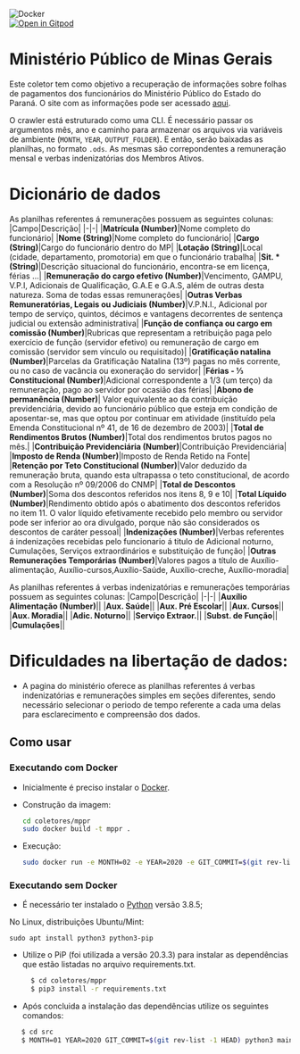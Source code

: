 
![Docker](https://github.com/dadosjusbr/coletor-mppr/actions/workflows/docker-publish.yml/badge.svg)    
[![Open in Gitpod](https://gitpod.io/button/open-in-gitpod.svg)](https://gitpod.io/#https://github.com/dadosjusbr/coletor-mppr)

# Ministério Público de Minas Gerais

Este coletor tem como objetivo a recuperação de informações sobre folhas de pagamentos dos funcionários do Ministério Público do Estado do Paraná. O site com as informações pode ser acessado [aqui](http://www2.mppr.mp.br/sis/ext/mem/indfolha.html).

O crawler está estruturado como uma CLI. É necessário passar os argumentos mês, ano e caminho para armazenar os arquivos via variáveis de ambiente (`MONTH`, `YEAR`, `OUTPUT_FOLDER`). E então, serão baixadas as planilhas, no formato `.ods`. As mesmas são correpondentes a remuneração mensal e verbas indenizatórias dos Membros Ativos.

# Dicionário de dados
As planilhas referentes á remunerações possuem as seguintes colunas:
|Campo|Descrição|
|-|-|
|**Matrícula (Number)**|Nome completo do funcionário|
|**Nome (String)**|Nome completo do funcionário|
|**Cargo (String)**|Cargo do funcionário dentro do MP|
|**Lotação (String)**|Local (cidade, departamento, promotoria) em que o funcionário trabalha|
|**Sit. * (String)**|Descrição situacional do funcionário, encontra-se em licença, férias ...|
|**Remuneração do cargo efetivo (Number)**|Vencimento, GAMPU, V.P.I, Adicionais de Qualificação, G.A.E e G.A.S, além de outras desta natureza. Soma de todas essas remunerações|
|**Outras Verbas Remuneratórias, Legais ou  Judiciais (Number)**|V.P.N.I., Adicional por tempo de serviço, quintos, décimos e vantagens decorrentes de sentença judicial ou extensão administrativa|
|**Função de confiança ou cargo em comissão (Number)**|Rubricas que representam a retribuição paga pelo exercício de função (servidor efetivo) ou remuneração de cargo em comissão (servidor sem vínculo ou requisitado)|
|**Gratificação natalina (Number)**|Parcelas da Gratificação Natalina (13º) pagas no mês corrente, ou no caso de vacância ou exoneração do servidor|
|**Férias - ⅓ Constitucional (Number)**|Adicional correspondente a 1/3 (um terço) da remuneração, pago ao servidor por ocasião das férias|
|**Abono de permanência (Number)**| Valor equivalente ao da contribuição previdenciária, devido ao funcionário público que esteja em condição de aposentar-se, mas que optou por continuar em atividade (instituído pela Emenda Constitucional nº 41, de 16 de dezembro de 2003)|
|**Total de Rendimentos Brutos (Number)**|Total dos rendimentos brutos pagos no mês.|
|**Contribuição Previdenciária (Number)**|Contribuição Previdenciária|
|**Imposto de Renda (Number)**|Imposto de Renda Retido na Fonte|
|**Retenção por Teto Constitucional (Number)**|Valor deduzido da remuneração bruta, quando esta ultrapassa o teto constitucional, de acordo com a Resolução nº 09/2006 do CNMP|
|**Total de Descontos (Number)**|Soma dos descontos referidos nos itens 8, 9 e 10|
|**Total Líquido (Number)**|Rendimento obtido após o abatimento dos descontos referidos no item 11. O valor líquido efetivamente recebido pelo membro ou servidor pode ser inferior ao ora divulgado, porque não são considerados os descontos de caráter pessoal|
|**Indenizações (Number)**|Verbas referentes á indenizações recebidas pelo funcionario á titulo de Adicional noturno, Cumulações, Serviços extraordinários e substituição de função|
|**Outras Remunerações Temporárias (Number)**|Valores pagos a título de Auxílio-alimentação, Auxílio-cursos,Auxílio-Saúde, Auxílio-creche, Auxílio-moradia|


As planilhas referentes á verbas indenizatórias e remunerações temporárias possuem as seguintes colunas:
|Campo|Descrição|
|-|-|
|**Auxílio Alimentação (Number)**||
|**Aux. Saúde**||
|**Aux. Pré Escolar**||
|**Aux. Cursos**||
|**Aux. Moradia**||
|**Adic. Noturno**||
|**Serviço Extraor.**||
|**Subst. de Função**||
|**Cumulações**||

# Dificuldades na libertação de dados: 
- A pagina do ministério oferece as planilhas referentes á verbas indenizatórias e remunerações simples em seções diferentes, sendo necessário selecionar o periodo de tempo referente a cada uma delas para esclarecimento e compreensão dos dados.


## Como usar

 ### Executando com Docker

 - Inicialmente é preciso instalar o [Docker](https://docs.docker.com/install/). 

 - Construção da imagem:

    ```sh
    cd coletores/mppr
    sudo docker build -t mppr .
    ```
 - Execução:
 
    ```sh
    sudo docker run -e MONTH=02 -e YEAR=2020 -e GIT_COMMIT=$(git rev-list -1 HEAD) mppr 
    ```

 ### Executando sem Docker

 - É necessário ter instalado o [Python](https://www.python.org/downloads/release/python-385/) versão 3.8.5;
 
No Linux, distribuições Ubuntu/Mint:

```
sudo apt install python3 python3-pip
```

 - Utilize o PiP (foi utilizada a versão 20.3.3) para instalar as dependências que estão listadas no arquivo requirements.txt.
  
    ```sh
      $ cd coletores/mppr
      $ pip3 install -r requirements.txt
    ```

  - Após concluida a instalação das dependências utilize os seguintes comandos:  

   ```sh
      $ cd src
      $ MONTH=01 YEAR=2020 GIT_COMMIT=$(git rev-list -1 HEAD) python3 main.py
